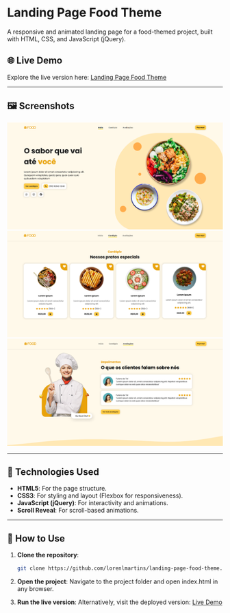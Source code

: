 # Landing Page Food Theme

A responsive and animated landing page for a food-themed project, built with HTML, CSS, and JavaScript (jQuery).

## 🌐 Live Demo

Explore the live version here: [Landing Page Food Theme](https://landing-page-food-theme.vercel.app/)

---

## 🖼️ Screenshots

![home](src/images/screenshots/image.png)
![menu](src/images/screenshots/image-1.png)
![testimonials](src/images/screenshots/image-2.png)

---

## 📂 Technologies Used

- **HTML5**: For the page structure.  
- **CSS3**: For styling and layout (Flexbox for responsiveness).  
- **JavaScript (jQuery)**: For interactivity and animations.  
- **Scroll Reveal**: For scroll-based animations.  

---

## 📖 How to Use

1. **Clone the repository**:  
   ```bash
   git clone https://github.com/lorenlmartins/landing-page-food-theme.git

2. **Open the project**:
Navigate to the project folder and open index.html in any browser.

3. **Run the live version**:
Alternatively, visit the deployed version: [Live Demo](https://landing-page-food-theme.vercel.app/) 
